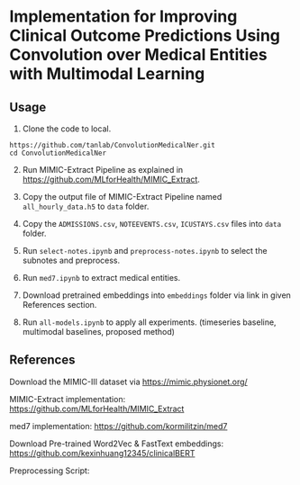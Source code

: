 # Implementation for Improving Clinical Outcome Predictions Using Convolution over Medical Entities with Multimodal Learning


## Usage

1. Clone the code to local.   
```
https://github.com/tanlab/ConvolutionMedicalNer.git
cd ConvolutionMedicalNer
```
2. Run MIMIC-Extract Pipeline as explained in https://github.com/MLforHealth/MIMIC_Extract.   

3. Copy the output file of MIMIC-Extract Pipeline named `all_hourly_data.h5` to `data` folder.

4. Copy the `ADMISSIONS.csv`, `NOTEEVENTS.csv`, `ICUSTAYS.csv` files into `data` folder.

5. Run `select-notes.ipynb` and `preprocess-notes.ipynb` to select the subnotes and preprocess.

6. Run `med7.ipynb` to extract medical entities. 

7. Download pretrained embeddings into `embeddings` folder via link in given References section.

8. Run `all-models.ipynb` to apply all experiments. (timeseries baseline, multimodal baselines, proposed method)


## References

Download the MIMIC-III dataset via https://mimic.physionet.org/

MIMIC-Extract implementation: https://github.com/MLforHealth/MIMIC_Extract

med7 implementation: https://github.com/kormilitzin/med7

Download Pre-trained Word2Vec & FastText embeddings: https://github.com/kexinhuang12345/clinicalBERT

Preprocessing Script: 


